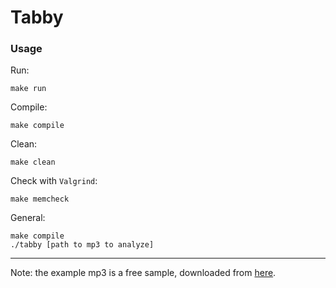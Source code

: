 # Tabby

### Usage

Run:
```
make run
```

Compile:
```
make compile
```

Clean:
```
make clean
```

Check with `Valgrind`:
```
make memcheck
```

General:
```
make compile
./tabby [path to mp3 to analyze]
```

---

Note: the example mp3 is a free sample, downloaded from [here](http://www.noiseaddicts.com/free-samples-mp3/?id=1449).
